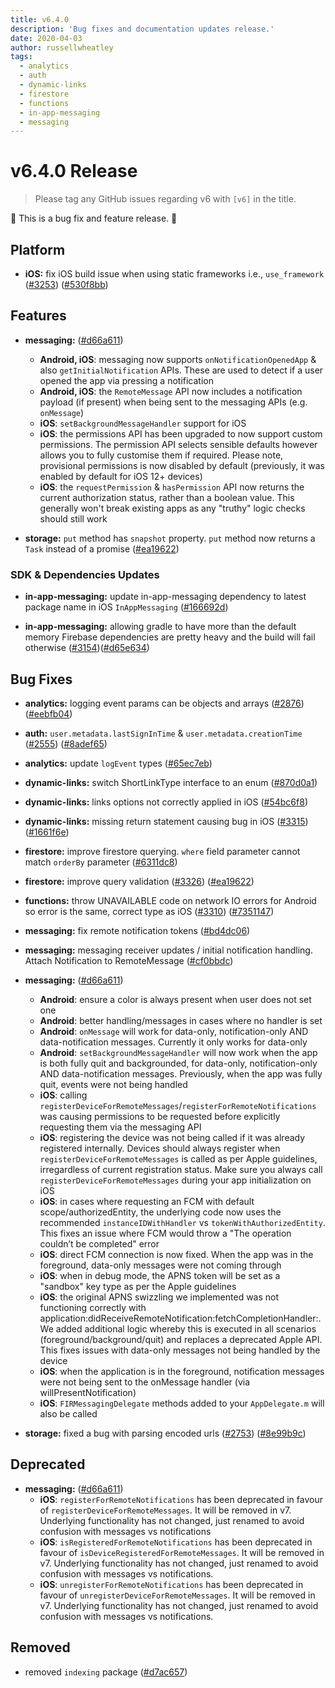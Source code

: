 ```yaml
---
title: v6.4.0
description: 'Bug fixes and documentation updates release.'
date: 2020-04-03
author: russellwheatley
tags:
  - analytics
  - auth
  - dynamic-links
  - firestore
  - functions
  - in-app-messaging
  - messaging
---
```


# v6.4.0 Release

> Please tag any GitHub issues regarding v6 with `[v6]` in the title.

🐞 This is a bug fix and feature release. 🐞

## Platform

- **iOS:** fix iOS build issue when using static frameworks i.e., `use_framework` ([#3253](https://github.com/invertase/react-native-firebase/issues/3253)) ([#530f8bb](https://github.com/invertase/react-native-firebase/commit/530f8bbb51f89f106854dbf1df5ec80211e2cf8b))

## Features

- **messaging:** ([#d66a611](https://github.com/invertase/react-native-firebase/commit/d66a6118f82005087f53b86571990fc071402153))

  - **Android, iOS**: messaging now supports `onNotificationOpenedApp` & also `getInitialNotification` APIs. These are used to detect if a user opened the app via pressing a notification
  - **Android, iOS**: the `RemoteMessage` API now includes a notification payload (if present) when being sent to the messaging APIs (e.g. `onMessage`)
  - **iOS**: `setBackgroundMessageHandler` support for iOS
  - **iOS**: the permissions API has been upgraded to now support custom permissions. The permission API selects sensible defaults however allows you to fully customise them if required. Please note, provisional permissions is now disabled by default (previously, it was enabled by default for iOS 12+ devices)
  - **iOS**: the `requestPermission` & `hasPermission` API now returns the current authorization status, rather than a boolean value. This generally won't break existing apps as any "truthy" logic checks should still work

- **storage:** `put` method has `snapshot` property. `put` method now returns a `Task` instead of a promise ([#ea19622](https://github.com/invertase/react-native-firebase/commit/ea1962270b6c20d5b15dbaaea5c4d88a0a4ae3e2))

### SDK & Dependencies Updates

- **in-app-messaging:** update in-app-messaging dependency to latest package name in iOS `InAppMessaging` ([#166692d](https://github.com/invertase/react-native-firebase/commit/166692d68ef396f3e8664edd7feab7c80038004b))

- **in-app-messaging:** allowing gradle to have more than the default memory Firebase dependencies are pretty heavy and the build will fail otherwise ([#3154](https://github.com/invertase/react-native-firebase/issues/3154))([#d65e634](https://github.com/invertase/react-native-firebase/commit/d65e6341a48c66604493e14269d6488d3cc64028))

## Bug Fixes

- **analytics:** logging event params can be objects and arrays ([#2876](https://github.com/invertase/react-native-firebase/issues/2876)) ([#eebfb04](https://github.com/invertase/react-native-firebase/commit/eebfb04a7c0a856a9d5d311ae99138df9ab90c3b))

- **auth:** `user.metadata.lastSignInTime` & `user.metadata.creationTime` ([#2555](https://github.com/invertase/react-native-firebase/issues/2555)) ([#8adef65](https://github.com/invertase/react-native-firebase/commit/8adef653faa008e0146374f99f5ba1af902749bf))

- **analytics:** update `logEvent` types ([#65ec7eb](https://github.com/invertase/react-native-firebase/commit/65ec7eb431712f8c4d3cf96c24489e6a13ef4e13))

- **dynamic-links:** switch ShortLinkType interface to an enum ([#870d0a1](https://github.com/invertase/react-native-firebase/commit/870d0a198692c65d2857765d1b216738ec74856f))

- **dynamic-links:** links options not correctly applied in iOS ([#54bc6f8](https://github.com/invertase/react-native-firebase/commit/54bc6f8403b12a8cfaf0b862d13310ef28076d06))

- **dynamic-links:** missing return statement causing bug in iOS ([#3315](https://github.com/invertase/react-native-firebase/issues/3315)) ([#1661f6e](https://github.com/invertase/react-native-firebase/commit/1661f6e084c47ed835cc4539c654286964a6d9a8))

- **firestore:** improve firestore querying. `where` field parameter cannot match `orderBy` parameter ([#6311dc8](https://github.com/invertase/react-native-firebase/commit/6311dc8f68e6cf0605d2f306885d2fbc0ef779d6))

- **firestore:** improve query validation ([#3326](https://github.com/invertase/react-native-firebase/issues/3326)) ([#ea19622](https://github.com/invertase/react-native-firebase/commit/b90a736fc8f9a1b25239bb68e5a62de711b673c7))

- **functions:** throw UNAVAILABLE code on network IO errors for Android so error is the same, correct type as iOS ([#3310](https://github.com/invertase/react-native-firebase/issues/3310)) ([#7351147](https://github.com/invertase/react-native-firebase/commit/73511472bd7690158f3d9924d5f4d8c0cad69910))

- **messaging:** fix remote notification tokens ([#bd4dc06](https://github.com/invertase/react-native-firebase/commit/bd4dc06a05f168344d13d001241c81df1949ba29))

- **messaging:** messaging receiver updates / initial notification handling. Attach Notification to RemoteMessage ([#cf0bbdc](https://github.com/invertase/react-native-firebase/commit/cf0bbdcaf06a3f1ba8c210ef1c03bcfff10b5522))

- **messaging:** ([#d66a611](https://github.com/invertase/react-native-firebase/commit/d66a6118f82005087f53b86571990fc071402153))

  - **Android**: ensure a color is always present when user does not set one
  - **Android**: better handling/messages in cases where no handler is set
  - **Android**: `onMessage` will work for data-only, notification-only AND data-notification messages. Currently it only works for data-only
  - **Android**: `setBackgroundMessageHandler` will now work when the app is both fully quit and backgrounded, for data-only, notification-only AND data-notification messages. Previously, when the app was fully quit, events were not being handled
  - **iOS**: calling `registerDeviceForRemoteMessages`/`registerForRemoteNotifications` was causing permissions to be requested before explicitly requesting them via the messaging API
  - **iOS**: registering the device was not being called if it was already registered internally. Devices should always register when `registerDeviceForRemoteMessages` is called as per Apple guidelines, irregardless of current registration status. Make sure you always call `registerDeviceForRemoteMessages` during your app initialization on iOS
  - **iOS**: in cases where requesting an FCM with default scope/authorizedEntity, the underlying code now uses the recommended `instanceIDWithHandler` vs `tokenWithAuthorizedEntity`. This fixes an issue where FCM would throw a "The operation couldn’t be completed" error
  - **iOS**: direct FCM connection is now fixed. When the app was in the foreground, data-only messages were not coming through
  - **iOS**: when in debug mode, the APNS token will be set as a "sandbox" key type as per the Apple guidelines
  - **iOS**: the original APNS swizzling we implemented was not functioning correctly with application:didReceiveRemoteNotification:fetchCompletionHandler:. We added additional logic whereby this is executed in all scenarios (foreground/background/quit) and replaces a deprecated Apple API. This fixes issues with data-only messages not being handled by the device
  - **iOS**: when the application is in the foreground, notification messages were not being sent to the onMessage handler (via willPresentNotification)
  - **iOS**: `FIRMessagingDelegate` methods added to your `AppDelegate.m` will also be called

- **storage:** fixed a bug with parsing encoded urls ([#2753](https://github.com/invertase/react-native-firebase/issues/2753)) ([#8e99b9c](https://github.com/invertase/react-native-firebase/commit/8e99b9cb9093ba0cc3aadcb56127c8500ea8bf36))

## Deprecated

- **messaging:** ([#d66a611](https://github.com/invertase/react-native-firebase/commit/d66a6118f82005087f53b86571990fc071402153))
  - **iOS**: `registerForRemoteNotifications` has been deprecated in favour of `registerDeviceForRemoteMessages`. It will be removed in v7. Underlying functionality has not changed, just renamed to avoid confusion with messages vs notifications
  - **iOS**: `isRegisteredForRemoteNotifications` has been deprecated in favour of `isDeviceRegisteredForRemoteMessages`. It will be removed in v7. Underlying functionality has not changed, just renamed to avoid confusion with messages vs notifications.
  - **iOS**: `unregisterForRemoteNotifications` has been deprecated in favour of `unregisterDeviceForRemoteMessages`. It will be removed in v7. Underlying functionality has not changed, just renamed to avoid confusion with messages vs notifications.

## Removed

- removed `indexing` package ([#d7ac657](https://github.com/invertase/react-native-firebase/commit/d7ac657155826ea51edd75502b51b9102140acc6))
